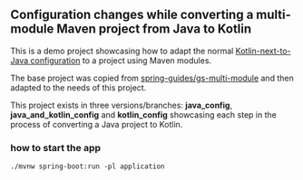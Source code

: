 ## Configuration changes while converting a multi-module Maven project from Java to Kotlin

This is a demo project showcasing how to adapt the normal
[Kotlin-next-to-Java configuration](https://kotlinlang.org/docs/maven.html#compile-kotlin-and-java-sources)
to a project using Maven modules.

The base project was copied from [spring-guides/gs-multi-module](https://github.com/spring-guides/gs-multi-module) and
then adapted to the needs of this project.

This project exists in three versions/branches: **java_config**, **java_and_kotlin_config** and **kotlin_config** showcasing each step in the process of converting a Java project to Kotlin.

### how to start the app

```shell
./mvnw spring-boot:run -pl application
```
